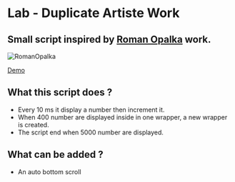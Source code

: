 # Lab - Duplicate Artiste Work

## Small script inspired by [Roman Opalka](https://fr.wikipedia.org/wiki/Roman_Opa%C5%82ka) work.

![RomanOpalka](https://user-images.githubusercontent.com/98763680/151834927-8d6aca23-6f77-422b-bc94-460bf7c10dee.png)

[Demo](https://lab-duplicate-opalka-work.herokuapp.com/) 

## What this script does ?
   - Every 10 ms it display a number then increment it.
   - When 400 number are displayed inside in one wrapper, a new wrapper is created.
   - The script end when 5000 number are displayed.

## What can be added ?
 - An auto bottom scroll
